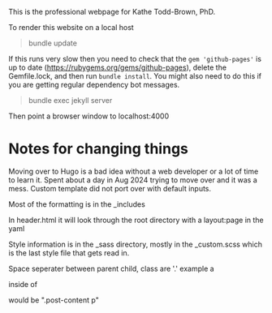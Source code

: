 This is the professional webpage for Kathe Todd-Brown, PhD.

To render this website on a local host

> bundle update

If this runs very slow then you need to check that the `gem 'github-pages'` is up to date (https://rubygems.org/gems/github-pages), delete the Gemfile.lock, and then run `bundle install`.
You might also need to do this if you are getting regular dependency bot messages.

> bundle exec jekyll server

Then point a browser window to localhost:4000


# Notes for changing things

Moving over to Hugo is a bad idea without a web developer or a lot of time to learn it.
Spent about a day in Aug 2024 trying to move over and it was a mess.
Custom template did not port over with default inputs.

Most of the formatting is in the _includes

In header.html it will look through the root directory with a layout:page in the yaml

Style information is in the _sass directory, mostly in the _custom.scss which is the last style file that gets read in.

Space seperater between parent child, class are '.' example a <p> inside of <div class="post-content"> would be ".post-content p"
